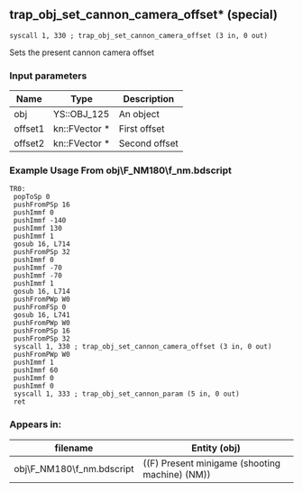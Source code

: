 ## trap_obj_set_cannon_camera_offset* (special)

`syscall 1, 330 ; trap_obj_set_cannon_camera_offset (3 in, 0 out)`

Sets the present cannon camera offset

### Input parameters
| Name | Type | Description
|------|------|------------
| obj   | YS::OBJ_125   | An object
| offset1   | kn::FVector *   | First offset
| offset2   | kn::FVector *   | Second offset


### Example Usage From obj\F_NM180\f_nm.bdscript
```plaintext
TR0:
 popToSp 0
 pushFromPSp 16
 pushImmf 0
 pushImmf -140
 pushImmf 130
 pushImmf 1
 gosub 16, L714
 pushFromPSp 32
 pushImmf 0
 pushImmf -70
 pushImmf -70
 pushImmf 1
 gosub 16, L714
 pushFromPWp W0
 pushFromFSp 0
 gosub 16, L741
 pushFromPWp W0
 pushFromPSp 16
 pushFromPSp 32
 syscall 1, 330 ; trap_obj_set_cannon_camera_offset (3 in, 0 out)
 pushFromPWp W0
 pushImmf 1
 pushImmf 60
 pushImmf 0
 pushImmf 0
 syscall 1, 333 ; trap_obj_set_cannon_param (5 in, 0 out)
 ret
```


### Appears in:
| filename | Entity (obj)
|----------|-------------
| obj\F_NM180\f_nm.bdscript       | ((F) Present minigame (shooting machine) (NM))          



